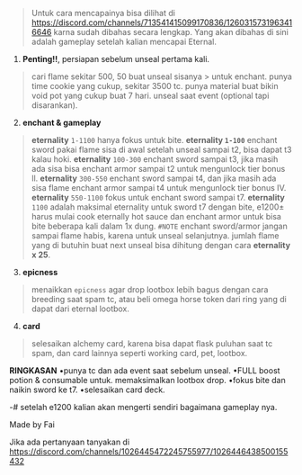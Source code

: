 > Untuk cara mencapainya bisa dilihat di https://discord.com/channels/713541415099170836/1260315731963416646 karna sudah dibahas secara lengkap. Yang akan dibahas di sini adalah gameplay setelah kalian mencapai Eternal.

1. **__Penting!!__**, persiapan sebelum unseal pertama kali.

> cari flame sekitar 500, 50 buat unseal sisanya > untuk enchant.
> punya time cookie yang cukup, sekitar 3500 tc.
> punya material buat bikin void pot yang cukup buat 7 hari.
> unseal saat event (optional tapi disarankan).

2. **enchant & gameplay**
> __eternality__ ``1-1100`` hanya fokus untuk bite.
> __eternality ``1-100``__ enchant sword pakai flame sisa di awal setelah unseal sampai t2, bisa dapat t3 kalau hoki.
> __eternality__ ``100-300`` enchant sword sampai t3, jika masih ada sisa bisa enchant armor sampai t2 untuk mengunlock tier bonus ll.
> __eternality__ ``300-550`` enchant sword sampai t4, dan jika masih ada sisa flame enchant armor sampai t4 untuk mengunlock tier bonus IV.
> __eternality__ ``550-1100`` fokus untuk enchant sword sampai t7.
> __eternality__ ``1100`` adalah maksimal eternality untuk sword t7 dengan bite, e1200± harus mulai cook eternally hot sauce dan enchant armor untuk bisa bite beberapa kali dalam 1x dung.
``#NOTE`` enchant sword/armor jangan sampai flame habis, karena untuk unseal selanjutnya. jumlah flame yang di butuhin buat next unseal bisa dihitung dengan cara **eternality x 25**.
3. **epicness**
> menaikkan ``epicness`` agar drop lootbox lebih bagus dengan cara breeding saat spam tc, atau beli omega horse token dari ring yang di dapat dari eternal lootbox.
4. **card**
> selesaikan alchemy card, karena bisa dapat flask puluhan saat tc spam, dan card lainnya seperti working card, pet, lootbox.

**RINGKASAN** 
•punya tc dan ada event saat sebelum unseal.
•FULL boost potion & consumable untuk. memaksimalkan lootbox drop.
•fokus bite dan naikin sword ke t7.
•selesaikan card deck.

-# setelah e1200 kalian akan mengerti sendiri bagaimana gameplay nya.

Made by Fai

Jika ada pertanyaan tanyakan di https://discord.com/channels/1026445472245755977/1026446438500155432